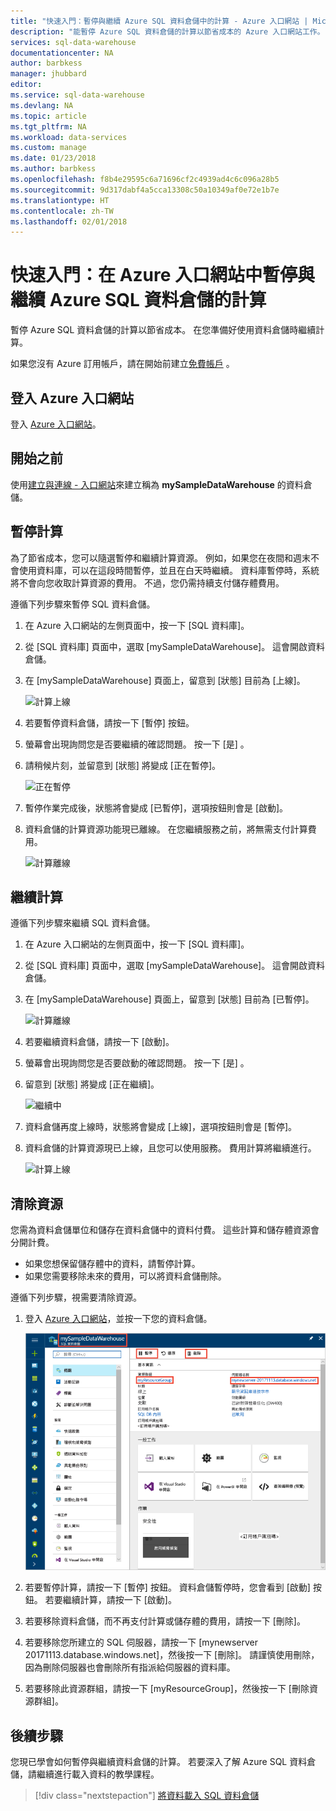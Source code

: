 ```yaml
---
title: "快速入門：暫停與繼續 Azure SQL 資料倉儲中的計算 - Azure 入口網站 | Microsoft Docs"
description: "能暫停 Azure SQL 資料倉儲的計算以節省成本的 Azure 入口網站工作。 在您準備好使用資料倉儲時繼續計算。"
services: sql-data-warehouse
documentationcenter: NA
author: barbkess
manager: jhubbard
editor: 
ms.service: sql-data-warehouse
ms.devlang: NA
ms.topic: article
ms.tgt_pltfrm: NA
ms.workload: data-services
ms.custom: manage
ms.date: 01/23/2018
ms.author: barbkess
ms.openlocfilehash: f8b4e29595c6a71696cf2c4939ad4c6c096a28b5
ms.sourcegitcommit: 9d317dabf4a5cca13308c50a10349af0e72e1b7e
ms.translationtype: HT
ms.contentlocale: zh-TW
ms.lasthandoff: 02/01/2018
---
```

# <a name="quickstart-pause-and-resume-compute-for-an-azure-sql-data-warehouse-in-the-azure-portal"></a>快速入門：在 Azure 入口網站中暫停與繼續 Azure SQL 資料倉儲的計算
暫停 Azure SQL 資料倉儲的計算以節省成本。 在您準備好使用資料倉儲時繼續計算。

如果您沒有 Azure 訂用帳戶，請在開始前建立[免費帳戶](https://azure.microsoft.com/free/) 。

## <a name="sign-in-to-the-azure-portal"></a>登入 Azure 入口網站

登入 [Azure 入口網站](https://portal.azure.com/)。

## <a name="before-you-begin"></a>開始之前

使用[建立與連線 - 入口網站](create-data-warehouse-portal.md)來建立稱為 **mySampleDataWarehouse** 的資料倉儲。 

## <a name="pause-compute"></a>暫停計算
為了節省成本，您可以隨選暫停和繼續計算資源。 例如，如果您在夜間和週末不會使用資料庫，可以在這段時間暫停，並且在白天時繼續。 資料庫暫停時，系統將不會向您收取計算資源的費用。 不過，您仍需持續支付儲存體費用。 

遵循下列步驟來暫停 SQL 資料倉儲。

1. 在 Azure 入口網站的左側頁面中，按一下 [SQL 資料庫]。
2. 從 [SQL 資料庫] 頁面中，選取 [mySampleDataWarehouse]。 這會開啟資料倉儲。 
3. 在 [mySampleDataWarehouse] 頁面上，留意到 [狀態] 目前為 [上線]。

    ![計算上線](media/pause-and-resume-compute-portal/compute-online.png)

4. 若要暫停資料倉儲，請按一下 [暫停] 按鈕。 
5. 螢幕會出現詢問您是否要繼續的確認問題。 按一下 [是] 。
6. 請稍候片刻，並留意到 [狀態] 將變成 [正在暫停]。

    ![正在暫停](media/pause-and-resume-compute-portal/pausing.png)

7. 暫停作業完成後，狀態將會變成 [已暫停]，選項按鈕則會是 [啟動]。
8. 資料倉儲的計算資源功能現已離線。 在您繼續服務之前，將無需支付計算費用。

    ![計算離線](media/pause-and-resume-compute-portal/compute-offline.png)


## <a name="resume-compute"></a>繼續計算
遵循下列步驟來繼續 SQL 資料倉儲。

1. 在 Azure 入口網站的左側頁面中，按一下 [SQL 資料庫]。
2. 從 [SQL 資料庫] 頁面中，選取 [mySampleDataWarehouse]。 這會開啟資料倉儲。 
3. 在 [mySampleDataWarehouse] 頁面上，留意到 [狀態] 目前為 [已暫停]。

    ![計算離線](media/pause-and-resume-compute-portal/compute-offline.png)

4. 若要繼續資料倉儲，請按一下 [啟動]。 
5. 螢幕會出現詢問您是否要啟動的確認問題。 按一下 [是] 。
6. 留意到 [狀態] 將變成 [正在繼續]。

    ![繼續中](media/pause-and-resume-compute-portal/resuming.png)

7. 資料倉儲再度上線時，狀態將會變成 [上線]，選項按鈕則會是 [暫停]。
8. 資料倉儲的計算資源現已上線，且您可以使用服務。 費用計算將繼續進行。

    ![計算上線](media/pause-and-resume-compute-portal/compute-online.png)

## <a name="clean-up-resources"></a>清除資源

您需為資料倉儲單位和儲存在資料倉儲中的資料付費。 這些計算和儲存體資源會分開計費。 

- 如果您想保留儲存體中的資料，請暫停計算。
- 如果您需要移除未來的費用，可以將資料倉儲刪除。 

遵循下列步驟，視需要清除資源。

1. 登入 [Azure 入口網站](https://portal.azure.com)，並按一下您的資料倉儲。

    ![清除資源](media/load-data-from-azure-blob-storage-using-polybase/clean-up-resources.png)

1. 若要暫停計算，請按一下 [暫停] 按鈕。 資料倉儲暫停時，您會看到 [啟動] 按鈕。  若要繼續計算，請按一下 [啟動]。

2. 若要移除資料倉儲，而不再支付計算或儲存體的費用，請按一下 [刪除]。

3. 若要移除您所建立的 SQL 伺服器，請按一下 [mynewserver 20171113.database.windows.net]，然後按一下 [刪除]。  請謹慎使用刪除，因為刪除伺服器也會刪除所有指派給伺服器的資料庫。

4. 若要移除此資源群組，請按一下 [myResourceGroup]，然後按一下 [刪除資源群組]。


## <a name="next-steps"></a>後續步驟
您現已學會如何暫停與繼續資料倉儲的計算。 若要深入了解 Azure SQL 資料倉儲，請繼續進行載入資料的教學課程。

> [!div class="nextstepaction"]
>[將資料載入 SQL 資料倉儲](load-data-from-azure-blob-storage-using-polybase.md)
